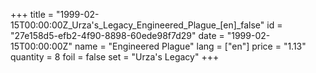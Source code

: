 +++
title = "1999-02-15T00:00:00Z_Urza's_Legacy_Engineered_Plague_[en]_false"
id = "27e158d5-efb2-4f90-8898-60ede98f7d29"
date = "1999-02-15T00:00:00Z"
name = "Engineered Plague"
lang = ["en"]
price = "1.13"
quantity = 8
foil = false
set = "Urza's Legacy"
+++
